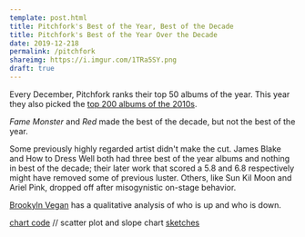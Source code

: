```yaml
---
template: post.html
title: Pitchfork's Best of the Year, Best of the Decade 
title: Pitchfork's Best of the Year Over the Decade
date: 2019-12-218
permalink: /pitchfork
shareimg: https://i.imgur.com/1TRa5SY.png
draft: true
---
```


Every December, Pitchfork ranks their top 50 albums of the year. This year they also picked the [top 200 albums of the 2010s](https://pitchfork.com/features/lists-and-guides/the-200-best-albums-of-the-2010s/). 

<div style='height: 0px' id='key-container'></div>

<div id='year-grid'></div>

<div style='height: 0px' id='arrow-container'></div>

_Fame Monster_ and _Red_ made the best of the decade, but not the best of the year.

Some previously highly regarded artist didn't make the cut. James Blake and How to Dress Well both had three best of the year albums and nothing in best of the decade; their later work that scored a 5.8 and 6.8 respectively might have removed some of previous luster. Others, like Sun Kil Moon and Ariel Pink, dropped off after misogynistic on-stage behavior. 

[Brookyln Vegan](http://www.brooklynvegan.com/albums-pitchfork-liked-less-over-time-according-to-their-decade-list/) has a qualitative analysis of who is up and who is down.

[chart code](https://github.com/1wheel/roadtolarissa/blob/master/source/pitchfork/script.js) // scatter plot and slope chart [sketches](https://blocks.roadtolarissa.com/1wheel/raw/5ec32afde3419ef4f741bccd7405f53b/index.html)




<link rel="stylesheet" type="text/css" href="style.css">
<script src='../worlds-group-2017/d3_.js'></script>
<script src='../shared/chromatic.js'></script>
<script src='../shared/swoopyarrows.js'></script>

<script src='script.js'></script>

<svg height=0>
  <marker id="arrowhead" viewBox="-10 -10 20 20" refX="0" refY="0" markerWidth="20" markerHeight="20" stroke-width="1" orient="auto"><polyline stroke-linejoin="bevel" points="-6.75,-6.75 0,0 -6.75,6.75"></polyline></marker>
</svg>
